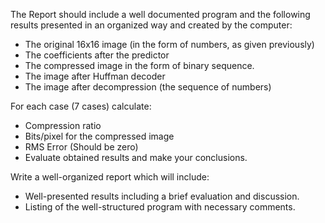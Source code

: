 The Report should include a well documented program and the following results presented in an organized way and created by the computer:
* The original 16x16 image (in the form of numbers, as given previously)
* The coefficients after the predictor
* The compressed image in the form of binary sequence.
* The image after Huffman decoder
* The image after decompression (the sequence of numbers)

For each case (7 cases) calculate:
* Compression ratio
* Bits/pixel for the compressed image
* RMS Error (Should be zero)
* Evaluate obtained results and make your conclusions.

Write a well-organized report which will include:
* Well-presented results including a brief evaluation and discussion.
* Listing of the well-structured program with necessary comments.
 
